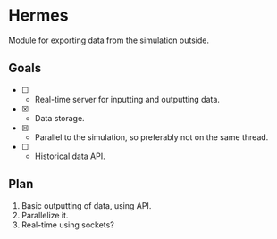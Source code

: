 # Hermes

Module for exporting data from the simulation outside.

## Goals

- [ ] - Real-time server for inputting and outputting data.
- [x] - Data storage.
- [x] - Parallel to the simulation, so preferably not on the same thread.
- [ ] - Historical data API.

## Plan

1. Basic outputting of data, using API.
2. Parallelize it.
3. Real-time using sockets?
